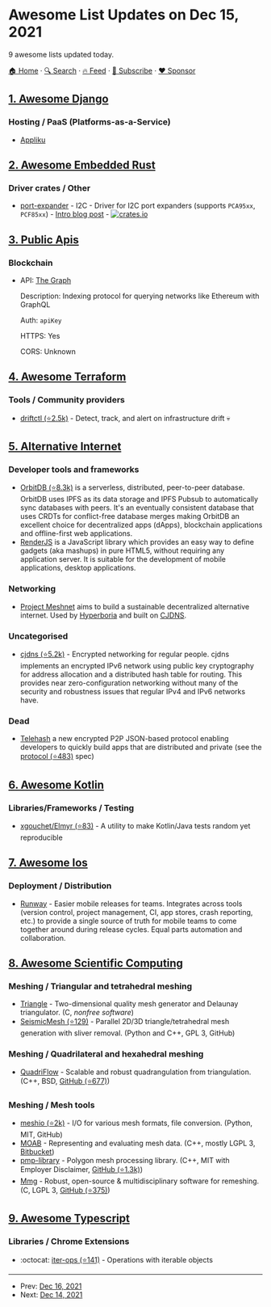 # Awesome List Updates on Dec 15, 2021

9 awesome lists updated today.

[🏠 Home](/README.md) · [🔍 Search](https://www.trackawesomelist.com/search/) · [🔥 Feed](https://www.trackawesomelist.com/rss.xml) · [📮 Subscribe](https://trackawesomelist.us17.list-manage.com/subscribe?u=d2f0117aa829c83a63ec63c2f&id=36a103854c) · [❤️  Sponsor](https://github.com/sponsors/theowenyoung)



## [1. Awesome Django](/content/wsvincent/awesome-django/README.md)

### Hosting / PaaS (Platforms-as-a-Service)

*   [Appliku](https://appliku.com)

## [2. Awesome Embedded Rust](/content/rust-embedded/awesome-embedded-rust/README.md)

### Driver crates / Other

*   [port-expander](https://crates.io/crates/port-expander) - I2C - Driver for I2C port expanders (supports `PCA95xx`, `PCF85xx`) - [Intro blog post](https://blog.rahix.de/port-expander/) - [![crates.io](https://img.shields.io/crates/v/port-expander.svg)](https://crates.io/crates/port-expander)

## [3. Public Apis](/content/public-apis/public-apis/README.md)

### Blockchain

- API: [The Graph](https://thegraph.com)

  Description: Indexing protocol for querying networks like Ethereum with GraphQL

  Auth: `apiKey`

  HTTPS: Yes

  CORS: Unknown



## [4. Awesome Terraform](/content/shuaibiyy/awesome-terraform/README.md)

### Tools / Community providers

*   [driftctl (⭐2.5k)](https://github.com/snyk/driftctl) - Detect, track, and alert on infrastructure drift :skull:

## [5. Alternative Internet](/content/redecentralize/alternative-internet/README.md)

### Developer tools and frameworks

*   [OrbitDB (⭐8.3k)](https://github.com/orbitdb/orbit-db) is a serverless, distributed, peer-to-peer database. OrbitDB uses IPFS as its data storage and IPFS Pubsub to automatically sync databases with peers. It's an eventually consistent database that uses CRDTs for conflict-free database merges making OrbitDB an excellent choice for decentralized apps (dApps), blockchain applications and offline-first web applications.
*   [RenderJS](http://www.renderjs.org) is a JavaScript library which provides an easy way to define gadgets (aka mashups) in pure HTML5, without requiring any application server. It is suitable for the development of mobile applications, desktop applications.

### Networking

*   [Project Meshnet](https://projectmeshnet.org/) aims to build a sustainable decentralized alternative internet. Used by [Hyperboria](http://hyperboria.net/) and built on [CJDNS](http://cjdns.info/).

### Uncategorised

*   [cjdns (⭐5.2k)](https://github.com/cjdelisle/cjdns) - Encrypted networking for regular people. cjdns implements an encrypted IPv6 network using public key cryptography for address allocation and a distributed hash table for routing. This provides near zero-configuration networking without many of the security and robustness issues that regular IPv4 and IPv6 networks have.

### Dead

*   [Telehash](http://telehash.org/) a new encrypted P2P JSON-based protocol enabling developers to quickly build apps that are distributed and private (see the [protocol (⭐483)](https://github.com/telehash/telehash.org/blob/master/protocol.md) spec)

## [6. Awesome Kotlin](/content/KotlinBy/awesome-kotlin/README.md)

### Libraries/Frameworks / Testing

*   [xgouchet/Elmyr (⭐83)](https://github.com/xgouchet/Elmyr) - A utility to make Kotlin/Java tests random yet reproducible

## [7. Awesome Ios](/content/vsouza/awesome-ios/README.md)

### Deployment / Distribution

*   [Runway](https://runway.team) - Easier mobile releases for teams. Integrates across tools (version control, project management, CI, app stores, crash reporting, etc.) to provide a single source of truth for mobile teams to come together around during release cycles. Equal parts automation and collaboration.

## [8. Awesome Scientific Computing](/content/nschloe/awesome-scientific-computing/README.md)

### Meshing / Triangular and tetrahedral meshing

*   [Triangle](https://www.cs.cmu.edu/~quake/triangle.html) - Two-dimensional quality mesh generator and Delaunay triangulator.
    (C, *nonfree software*)
*   [SeismicMesh (⭐129)](https://github.com/krober10nd/SeismicMesh) - Parallel 2D/3D triangle/tetrahedral mesh generation with sliver removal.
    (Python and C++, GPL 3, GitHub)

### Meshing / Quadrilateral and hexahedral meshing

*   [QuadriFlow](https://stanford.edu/~jingweih/papers/quadriflow/) - Scalable and robust quadrangulation from triangulation.
    (C++, BSD, [GitHub (⭐677)](https://github.com/hjwdzh/QuadriFlow))

### Meshing / Mesh tools

*   [meshio (⭐2k)](https://github.com/nschloe/meshio) - I/O for various mesh formats, file conversion.
    (Python, MIT, GitHub)
*   [MOAB](https://sigma.mcs.anl.gov/moab-library/) - Representing and evaluating mesh data.
    (C++, mostly LGPL 3, [Bitbucket](https://bitbucket.org/fathomteam/moab/))
*   [pmp-library](https://www.pmp-library.org/) - Polygon mesh processing library.
    (C++, MIT with Employer Disclaimer, [GitHub (⭐1.3k)](https://github.com/pmp-library/pmp-library/))
*   [Mmg](https://www.mmgtools.org/) - Robust, open-source & multidisciplinary software for remeshing.
    (C, LGPL 3, [GitHub (⭐375)](https://github.com/MmgTools/mmg))

## [9. Awesome Typescript](/content/dzharii/awesome-typescript/README.md)

### Libraries / Chrome Extensions

*   :octocat: [iter-ops (⭐141)](https://github.com/vitaly-t/iter-ops) - Operations with iterable objects

---

- Prev: [Dec 16, 2021](/content/2021/12/16/README.md)
- Next: [Dec 14, 2021](/content/2021/12/14/README.md)